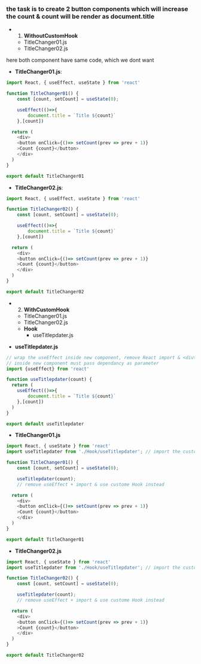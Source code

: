 ### the task is to create 2 button components which will increase the count & count will be render as document.title

- 1. **WithoutCustomHook**
    - TitleChanger01.js
    - TitleChanger02.js

here both component have same code, which we dont want

- **TitleChanger01.js**:
```javascript
import React, { useEffect, useState } from 'react'

function TitleChanger01() {
    const [count, setCount] = useState(0);

    useEffect(()=>{
        document.title = `Title ${count}`
    },[count])

  return (
    <div>
    <button onClick={()=> setCount(prev => prev + 1)}
    >Count {count}</button>  
    </div>
  )
}

export default TitleChanger01
```
- **TitleChanger02.js**:
```javascript
import React, { useEffect, useState } from 'react'

function TitleChanger02() {
    const [count, setCount] = useState(0);

    useEffect(()=>{
        document.title = `Title ${count}`
    },[count])

  return (
    <div>
    <button onClick={()=> setCount(prev => prev + 1)}
    >Count {count}</button>  
    </div>
  )
}

export default TitleChanger02
```

- 2. **WithCustomHook**
    - TitleChanger01.js
    - TitleChanger02.js
    - **Hook**
      - useTitlepdater.js

- **useTitlepdater.js**
```javascript
// wrap the useEffect inside new component, remove React import & <div>
// inside new component must pass dependancy as parameter
import {useEffect} from 'react'

function useTitlepdater(count) {
  return (
    useEffect(()=>{
        document.title = `Title ${count}`
    },[count])
  )
}

export default useTitlepdater
```

- **TitleChanger01.js**
```javascript
import React, { useState } from 'react'
import useTitlepdater from './Hook/useTitlepdater'; // import the custome Hook

function TitleChanger01() {
    const [count, setCount] = useState(0);

    useTitlepdater(count);
    // remove useEffect + import & use custome Hook instead

  return (
    <div>
    <button onClick={()=> setCount(prev => prev + 1)}
    >Count {count}</button>  
    </div>
  )
}

export default TitleChanger01
```

- **TitleChanger02.js**
```javascript
import React, { useState } from 'react'
import useTitlepdater from './Hook/useTitlepdater'; // import the custome Hook

function TitleChanger02() {
    const [count, setCount] = useState(0);

    useTitlepdater(count);
    // remove useEffect + import & use custome Hook instead

  return (
    <div>
    <button onClick={()=> setCount(prev => prev + 1)}
    >Count {count}</button>  
    </div>
  )
}

export default TitleChanger02
```